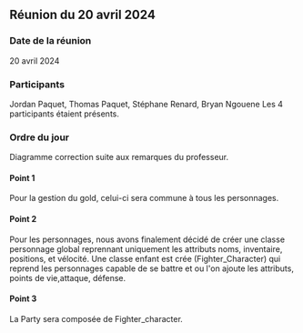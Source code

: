 ## Réunion du 20 avril 2024

### Date de la réunion
20 avril 2024

### Participants
Jordan Paquet, Thomas Paquet, Stéphane Renard, Bryan Ngouene
Les 4 participants étaient présents.

### Ordre du jour
Diagramme correction suite aux remarques du professeur.
#### Point 1
Pour la gestion du gold, celui-ci sera commune à tous les personnages.
#### Point 2
Pour les personnages, nous avons finalement décidé de créer une classe personnage global reprennant uniquement les attributs noms, inventaire, positions, et vélocité. Une classe enfant est crée (Fighter_Character) qui reprend les personnages capable de se battre et ou l'on ajoute les attributs, points de vie,attaque, défense.
#### Point 3
La Party sera composée de Fighter_character.



